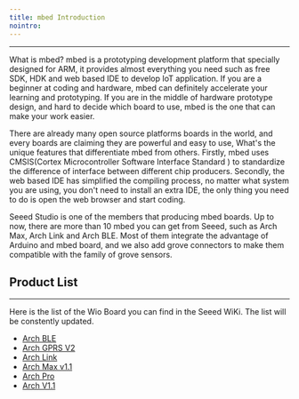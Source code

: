 ```yaml
---
title: mbed Introduction
nointro:
---
```


---
What is mbed? mbed is a prototyping development platform that specially designed for ARM, it provides almost everything you need such as free SDK, HDK and web based IDE to develop IoT application. If you are a beginner at coding and hardware, mbed can definitely accelerate your learning and prototyping. If you are in the middle of hardware prototype design, and hard to decide which board to use, mbed is the one that can make your work easier.

There are already many open source platforms boards in the world, and every boards are claiming they are powerful and easy to use, What's the unique features that differentiate mbed from others. Firstly, mbed uses CMSIS(Cortex Microcontroller Software Interface Standard ) to standardize the difference of interface between different chip producers. Secondly, the web based IDE has simplified the compiling process, no matter what system you are using, you don't need to install an extra IDE, the only thing you need to do is open the web browser and start coding.

Seeed Studio is one of the members that producing mbed boards. Up to now, there are more than 10 mbed you can get from Seeed, such as Arch Max, Arch Link and Arch BLE. Most of them integrate the advantage of Arduino and mbed board, and we also add grove connectors to make them compatible with the family of grove sensors.


## Product  List
---
Here is the list of the Wio Board you can find in the Seeed WiKi. The list will be constently updated.

- [Arch BLE](http://wiki.seeed.cc/Arch_BLE/)
- [Arch GPRS V2](/Arch_GPRS_V2/)
- [Arch Link](/Arch_Link/)
- [Arch Max v1.1](/Arch_Max_v1.1/)
- [Arch Pro](/Arch_Pro/)
- [Arch V1.1](/Arch_V1.1/)
